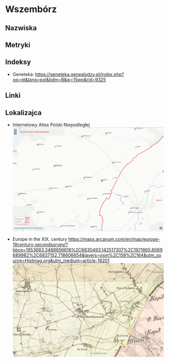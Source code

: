 # Wszembórz
## Nazwiska

## Metryki

## Indeksy
+ Geneteka: https://geneteka.genealodzy.pl/index.php?op=gt&lang=pol&bdm=B&w=15wp&rid=9325

## Linki

## Lokalizajca
+ Internetowy Atlas Polski Niepodległej
![Wszembórz z Internetowego Atlasu Polski Niepodległej](img/wszemborz_iapn.png)

+ Europe in the XIX. century
https://maps.arcanum.com/en/map/europe-19century-secondsurvey/?bbox=1953683.3488656618%2C6830493.142517307%2C1971865.8069689982%2C6837152.718606654&layers=osm%2C158%2C164&utm_source=Histmag.org&utm_medium=article-18201
![Wszembórz z Mapy Historycznej](img/wszemborz_hist.png)

